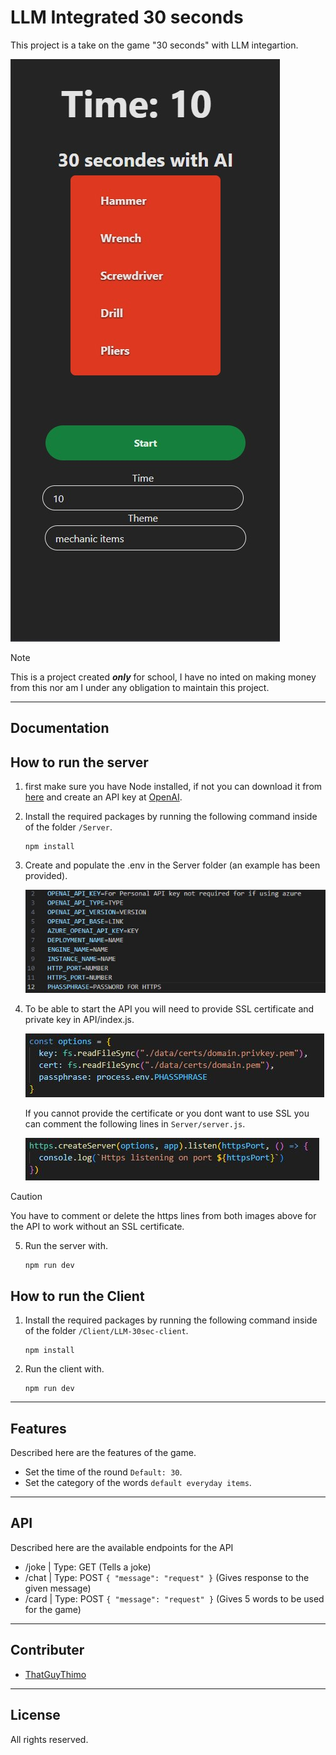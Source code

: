 # LLM Integrated 30 seconds
This project is a take on the game "30 seconds" with LLM integartion.

![image](/Readme/gameImage.jpg)

> [!NOTE]
> This is a project created ***only*** for school, I have no inted on making money from this nor am I under any obligation to maintain this project.


---

## Documentation

## How to run the server
1. first make sure you have Node installed, if not you can download it from [here](https://nodejs.org/en) and create an API key at [OpenAI](https://platform.openai.com/api-keys).

2. Install the required packages by running the following command inside of the folder ```/Server```.
    ```cli
    npm install
    ```
3. Create and populate the .env in the Server folder (an example has been provided).
   
   ![image](/Readme/envexample.jpg)
4. To be able to start the API you will need to provide SSL certificate and private key in API/index.js. 
   
    ![image](/Readme/Cert-example.JPG)
    
    If you cannot provide the certificate or you dont want to use SSL you can comment the following lines in   ```Server/server.js```.
   
    ![image](/Readme/Https-Example.JPG)

> [!CAUTION]
> You have to comment or delete the https lines from both images above for the API to work without an SSL certificate.

5. Run the server with.
   ```cli
   npm run dev
   ```

## How to run the Client
1. Install the required packages by running the following command inside of the folder ```/Client/LLM-30sec-client```.
    ```cli
    npm install
    ```
2. Run the client with.
   ```cli
   npm run dev
   ```

---

## Features
Described here  are the features of the game.
- Set the time of the round ```Default: 30```.
- Set the category of the words ```default everyday items```.

---

## API
Described here are the available endpoints for the API
- /joke | Type: GET (Tells a joke)
- /chat | Type: POST ```{ "message": "request" }``` (Gives response to the given message)
- /card | Type: POST ```{ "message": "request" }``` (Gives 5 words to be used for the game)

---

## Contributer
- [ThatGuyThimo](https://github.com/ThatGuyThimo)

---

## License
All rights reserved.